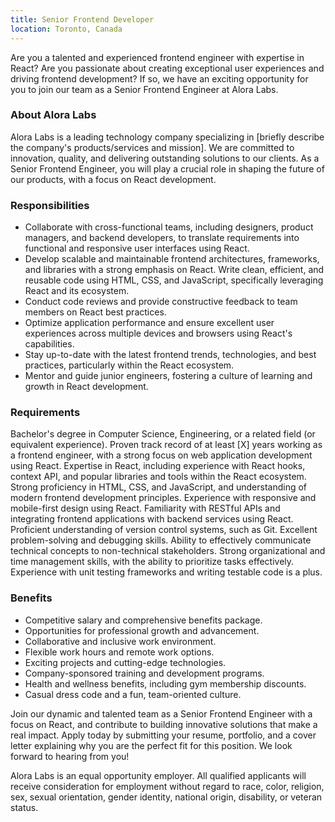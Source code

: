 ```yaml
---
title: Senior Frontend Developer
location: Toronto, Canada
---
```


Are you a talented and experienced frontend engineer with expertise in React? Are you passionate about creating exceptional user experiences and driving frontend development? If so, we have an exciting opportunity for you to join our team as a Senior Frontend Engineer at Alora Labs.

### About Alora Labs
Alora Labs is a leading technology company specializing in [briefly describe the company's products/services and mission]. We are committed to innovation, quality, and delivering outstanding solutions to our clients. As a Senior Frontend Engineer, you will play a crucial role in shaping the future of our products, with a focus on React development.

### Responsibilities

- Collaborate with cross-functional teams, including designers, product managers, and backend developers, to translate requirements into functional and responsive user interfaces using React.
- Develop scalable and maintainable frontend architectures, frameworks, and libraries with a strong emphasis on React.
Write clean, efficient, and reusable code using HTML, CSS, and JavaScript, specifically leveraging React and its ecosystem.
- Conduct code reviews and provide constructive feedback to team members on React best practices.
- Optimize application performance and ensure excellent user experiences across multiple devices and browsers using React's capabilities.
- Stay up-to-date with the latest frontend trends, technologies, and best practices, particularly within the React ecosystem.
- Mentor and guide junior engineers, fostering a culture of learning and growth in React development.

### Requirements

Bachelor's degree in Computer Science, Engineering, or a related field (or equivalent experience).
Proven track record of at least [X] years working as a frontend engineer, with a strong focus on web application development using React.
Expertise in React, including experience with React hooks, context API, and popular libraries and tools within the React ecosystem.
Strong proficiency in HTML, CSS, and JavaScript, and understanding of modern frontend development principles.
Experience with responsive and mobile-first design using React.
Familiarity with RESTful APIs and integrating frontend applications with backend services using React.
Proficient understanding of version control systems, such as Git.
Excellent problem-solving and debugging skills.
Ability to effectively communicate technical concepts to non-technical stakeholders.
Strong organizational and time management skills, with the ability to prioritize tasks effectively.
Experience with unit testing frameworks and writing testable code is a plus.

### Benefits

- Competitive salary and comprehensive benefits package.
- Opportunities for professional growth and advancement.
- Collaborative and inclusive work environment.
- Flexible work hours and remote work options.
- Exciting projects and cutting-edge technologies.
- Company-sponsored training and development programs.
- Health and wellness benefits, including gym membership discounts.
- Casual dress code and a fun, team-oriented culture.

Join our dynamic and talented team as a Senior Frontend Engineer with a focus on React, and contribute to building innovative solutions that make a real impact. Apply today by submitting your resume, portfolio, and a cover letter explaining why you are the perfect fit for this position. We look forward to hearing from you!

Alora Labs is an equal opportunity employer. All qualified applicants will receive consideration for employment without regard to race, color, religion, sex, sexual orientation, gender identity, national origin, disability, or veteran status.
